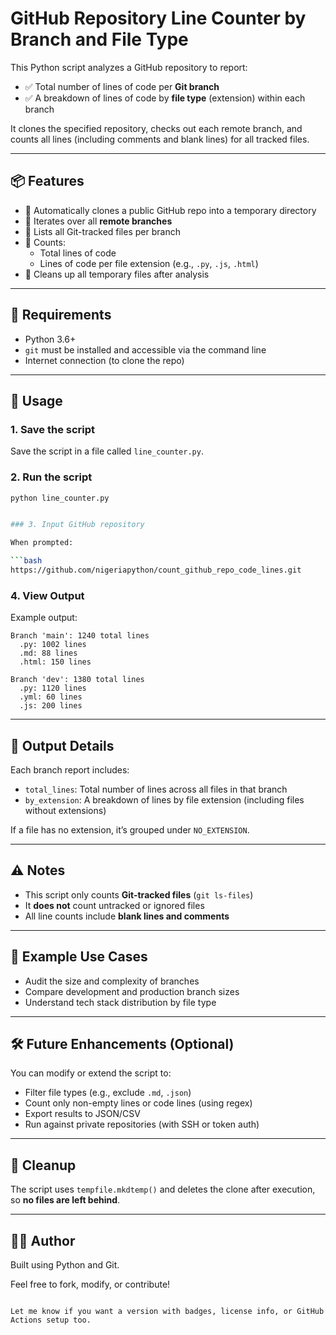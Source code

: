 # GitHub Repository Line Counter by Branch and File Type

This Python script analyzes a GitHub repository to report:

- ✅ Total number of lines of code per **Git branch**
- ✅ A breakdown of lines of code by **file type** (extension) within each branch

It clones the specified repository, checks out each remote branch, and counts all lines (including comments and blank lines) for all tracked files.

---

## 📦 Features

- 🧠 Automatically clones a public GitHub repo into a temporary directory
- 🔀 Iterates over all **remote branches**
- 📁 Lists all Git-tracked files per branch
- 🧮 Counts:
  - Total lines of code
  - Lines of code per file extension (e.g., `.py`, `.js`, `.html`)
- 🧹 Cleans up all temporary files after analysis

---

## 📌 Requirements

- Python 3.6+
- `git` must be installed and accessible via the command line
- Internet connection (to clone the repo)

---

## 🚀 Usage

### 1. Save the script

Save the script in a file called `line_counter.py`.

### 2. Run the script

```bash
python line_counter.py


### 3. Input GitHub repository

When prompted:

```bash
https://github.com/nigeriapython/count_github_repo_code_lines.git
```

### 4. View Output

Example output:

```
Branch 'main': 1240 total lines
  .py: 1002 lines
  .md: 88 lines
  .html: 150 lines

Branch 'dev': 1380 total lines
  .py: 1120 lines
  .yml: 60 lines
  .js: 200 lines
```

---

## 📁 Output Details

Each branch report includes:

* `total_lines`: Total number of lines across all files in that branch
* `by_extension`: A breakdown of lines by file extension (including files without extensions)

If a file has no extension, it’s grouped under `NO_EXTENSION`.

---

## ⚠️ Notes

* This script only counts **Git-tracked files** (`git ls-files`)
* It **does not** count untracked or ignored files
* All line counts include **blank lines and comments**

---

## 🧪 Example Use Cases

* Audit the size and complexity of branches
* Compare development and production branch sizes
* Understand tech stack distribution by file type

---

## 🛠 Future Enhancements (Optional)

You can modify or extend the script to:

* Filter file types (e.g., exclude `.md`, `.json`)
* Count only non-empty lines or code lines (using regex)
* Export results to JSON/CSV
* Run against private repositories (with SSH or token auth)

---

## 🧹 Cleanup

The script uses `tempfile.mkdtemp()` and deletes the clone after execution, so **no files are left behind**.

---

## 👨‍💻 Author

Built using Python and Git.

Feel free to fork, modify, or contribute!

```

Let me know if you want a version with badges, license info, or GitHub Actions setup too.
```
